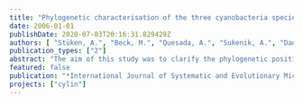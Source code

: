 ```yaml
---
title: "Phylogenetic characterisation of the three cyanobacteria species Anabaena bergii, Aphanizomenon ovalisporum and Aphanizomenon aphanizomenoides (order Nostocales)"
date: 2006-01-01
publishDate: 2020-07-03T20:16:31.829429Z
authors: [ "Stüken, A.", "Beck, M.", "Quesada, A.", "Sukenik, A.", "Dadheech, P. K.", "Wiedner, C." ]
publication_types: ["2"]
abstract: "The aim of this study was to clarify the phylogenetic position of the three heterocystous cyanobacteria species Anabaena bergii, Aphanizomenon ovalisporum and Aphanizomenon aphanizomenoides within the order Nostocales. We determined and phylogentically analysed 16S rRNA gene and cpcBA-IGS sequences of four A. bergii, three A. ovalisporum, one A. aphanizomenoides and seven Aphanizomenon sp. strains isolated from Spain, Germany, Israel and Senegal and complemented the analyses with 2 morphometric descriptions of these strains. The phylogenetic clustering did not follow the current botanical classification. All three species clustered separately from the majority of Anabaena and Aphanizomenon strains. A. bergii and A. ovalisporum clustered close to Nodularia, whereas the position of the cluster containing the A. aphanizomenoides strain varied between the trees and the different tree constructing methods used. In addition to A. aphanizomenoides, this cluster contained the two Anabaena species A. kisseleviana and A. oumina. All three species had highly similar DNA sequences at the two fragments analysed and thus, based on evolutionary distances, might be assigned to a single species. Further, our results contradict the previously formulated suggestion that A. bergii and A. ovalisporum are 3 morphotypes of a single species. Instead, A. bergii and A. ovalisporum consistently formed separate clusters, which were less than 96.6 % similar to each other based on 16S rRNA gene sequence analysis. Our results support the idea that the taxonomy of heterocystous cyanobacteria should be revised, but also emphasize the importance of detailed morphological information when molecular data of new strains is used for taxonomy."
featured: false
publication: "*International Journal of Systematic and Evolutionary Microbiology*"
projects: ["cylin"]
---
```



